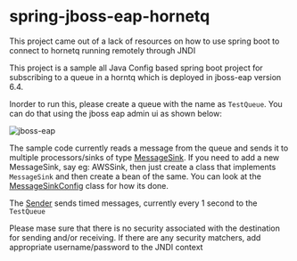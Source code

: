 # spring-jboss-eap-hornetq

This project came out of a lack of resources on how to use spring boot to connect to hornetq running remotely through JNDI

This project is a sample all Java Config based spring boot project for subscribing to a queue in a horntq which
is deployed in jboss-eap version 6.4.

Inorder to run this, please create a queue with the name as `TestQueue`. You can do that using the jboss eap admin ui as shown below:

![jboss-eap](https://cloud.githubusercontent.com/assets/2038273/15016523/6ca06f96-11c6-11e6-83bd-13967da7f925.png)

The sample code currently reads a message from the queue and sends it to multiple processors/sinks of type [MessageSink](https://github.com/anoop2811/spring-jboss-eap-hornetq/blob/master/src/main/java/com/sample/processors/MessageSink.java).
If you need to add a new MessageSink, say eg: AWSSink, then just create a class that implements `MessageSink` and then create a bean of the same. You can look at the [MessageSinkConfig](https://github.com/anoop2811/spring-jboss-eap-hornetq/blob/master/src/main/java/com/sample/config/MessageSinkConfig.java) class for how its done.

The [Sender](https://github.com/anoop2811/spring-jboss-eap-hornetq/blob/master/src/main/java/com/sample/sender/Sender.java) sends timed messages, currently every 1 second to the `TestQueue`

Please mase sure that there is no security associated with the destination for sending and/or receiving. If there are any security matchers, add appropriate username/password to the JNDI context
